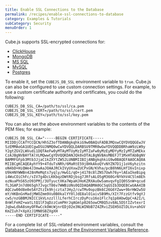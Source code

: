 ```yaml
---
title: Enable SSL Connections to the Database
permalink: /recipes/enable-ssl-connections-to-database
category: Examples & Tutorials
subCategory: Security
menuOrder: 1
---
```


Cube.js supports SSL-encrypted connections for:

- [ClickHouse][ref-config-db-clickhouse]
- [MongoDB][ref-config-db-mongodb]
- [MS SQL][ref-config-db-mssql]
- [MySQL][ref-config-db-mysql]
- [Postgres][ref-config-db-postgres]

To enable it, set the `CUBEJS_DB_SSL` environment variable to `true`. Cube.js
can also be configured to use custom connection settings. For example, to use a
custom certificate authority and certificates, you could do the following:

```dotenv
CUBEJS_DB_SSL_CA=/path/to/ssl/ca.pem
CUBEJS_DB_SSL_CERT=/path/to/ssl/cert.pem
CUBEJS_DB_SSL_KEY=/path/to/ssl/key.pem
```

You can also set the above environment variables to the contents of the PEM
files; for example:

```dotenv
CUBEJS_DB_SSL_CA="-----BEGIN CERTIFICATE-----
MIIDDjCCAfYCCQCN/HhSZ3ofTDANBgkqhkiG9w0BAQsFADBJMQswCQYDVQQGEwJV
SzEMMAoGA1UECgwDSUJNMQ0wCwYDVQQLDARBSU9TMR0wGwYDVQQDDBRhaW9zLW9y
Y2gtZGV2LWVudi1DQTAeFw0yMTAyMTUyMzIyMTZaFw0yMzEyMDYyMzIyMTZaMEkx
CzAJBgNVBAYTAlVLMQwwCgYDVQQKDANJQk0xDTALBgNVBAsMBEFJT1MxHTAbBgNV
BAMMFGFpb3Mtb3JjaC1kZXYtZW52LUNBMIIBIjANBgkqhkiG9w0BAQEFAAOCAQ8A
MIIBCgKCAQEAyhYY9+4TduTsNRh/6MaRtE59j8HkAkoQYvNYZN7D1j1oV6yhzitn
oN4bD+HiQWe4J3mwAaJOAAJRCkIVyUXxwZUCPxGN/KVha/pcB8hN6LHfI6vInixp
U9kHNYWWBn428nMeMqts7yqly/HwG1/qO+j4178c8lZNS7Uwh76y+lAEaIkeBipq
i4WuCOiChFc/sIV7g4DcLKKbqzDWtRDjbsg7JRfsALO5gM360GrNYkhV4C5lm8Eh
ozNuaPhS65zO93PMj/3UTyuctXKa7WpaHJHoKZRXAuOwSamvqvFgIQ0SSnW+qcud
fL3GAPJn7d065gh7JvgcT86v7WWBiUNs0QIDAQABMA0GCSqGSIb3DQEBCwUAA4IB
AQCzw00d8e0e5AYZtzIk9hjczta7JHy2/cwTMv0opzBk6C26G6YZww+9brHW2w5U
mY/HKBnGnMadjMWOZmm9Vu0B0kalYY0lJdE8alO1aiv5B9Ms/XIt7FzzGtfv9gYJ
cw5/nzGBBMJNICC1kVLnzzlllLferhCIrczDyPcu16o1Flc7q1p8AbwQpC+A2I/L
8nWlFeHZ+watLtQ1lF3qDzzCumPHrJqAGmlp0265owCM8Q5zv8AL5DStIZvtexrI
JqbwLdbA8smyOFRwCckOWcWjnrEDjO2e3NLWINbB7Z4ZRviZSEH5UZlDLVu+ahGV
KmZIuh7+XpXzJ1MN0SBZXgXH
-----END CERTIFICATE-----"
```

For a complete list of SSL-related environment variables, consult the [Database
Connections section of the Environment Variables Reference][ref-env-var].

[ref-config-db-clickhouse]: /connecting-to-the-database#notes-click-house
[ref-config-db-mongodb]: /connecting-to-the-database#notes-mongo-db
[ref-config-db-mssql]: /connecting-to-the-database#notes-mssql
[ref-config-db-mysql]: /connecting-to-the-database#notes-my-sql
[ref-config-db-postgres]: /connecting-to-the-database#notes-aws-rds-postgres
[ref-env-var]: /reference/environment-variables#database-connection
